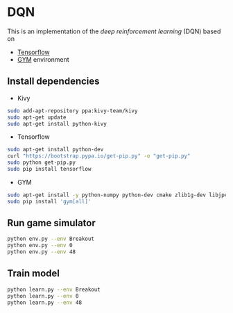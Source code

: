 # DQN
This is an implementation of the *deep reinforcement learning* (DQN) based on
* [Tensorflow](https://www.tensorflow.org)
* [GYM](https://github.com/openai/gym) environment
## Install dependencies
* Kivy
```bash
sudo add-apt-repository ppa:kivy-team/kivy
sudo apt-get update
sudo apt-get install python-kivy
```
* Tensorflow
```bash
sudo apt-get install python-dev
curl "https://bootstrap.pypa.io/get-pip.py" -o "get-pip.py"
sudo python get-pip.py
sudo pip install tensorflow
```
* GYM
```bash
sudo apt-get install -y python-numpy python-dev cmake zlib1g-dev libjpeg-dev xvfb libav-tools xorg-dev python-opengl swig
sudo pip install 'gym[all]'
```
## Run game simulator
```bash
python env.py --env Breakout
python env.py --env 0
python env.py --env 48
```
## Train model
```bash
python learn.py --env Breakout
python learn.py --env 0
python learn.py --env 48
```

